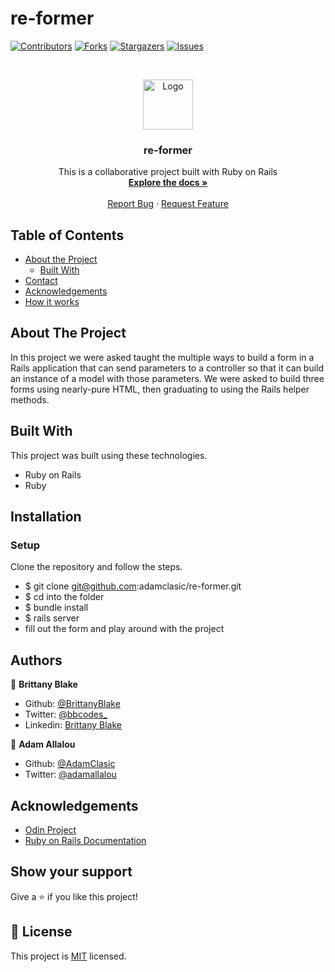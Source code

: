 # re-former

<!--
*** Thanks for checking out this README Template. If you have a suggestion that would
*** make this better, please fork the repo and create a pull request or simply open
*** an issue with the tag "enhancement".
*** Thanks again! Now go create something AMAZING! :D
-->

<!-- PROJECT SHIELDS -->
<!--
*** I'm using markdown "reference style" links for readability.
*** Reference links are enclosed in brackets [ ] instead of parentheses ( ).
*** See the bottom of this document for the declaration of the reference variables
*** for contributors-url, forks-url, etc. This is an optional, concise syntax you may use.
*** https://www.markdownguide.org/basic-syntax/#reference-style-links
-->
[![Contributors][contributors-shield]][contributors-url]
[![Forks][forks-shield]][forks-url]
[![Stargazers][stars-shield]][stars-url]
[![Issues][issues-shield]][issues-url]

<!-- PROJECT LOGO -->
<br />
<p align="center">
  <a href="https://github.com/adamclasic/re-former">
    <img src="app/images/rails.png" alt="Logo" width="80" height="80">
  </a>

  <h3 align="center">re-former</h3>

  <p align="center">
    This is a collaborative project built with Ruby on Rails
    <br />
    <a href="https://github.com/adamclasic/re-former"><strong>Explore the docs »</strong></a>
    <br />
    <br />
    <a href="https://github.com/adamclasic/re-former/issues">Report Bug</a>
    ·
    <a href="https://github.com/adamclasic/re-former/issues">Request Feature</a>
  </p>
</p>

<!-- TABLE OF CONTENTS -->
## Table of Contents

* [About the Project](#about-the-project)
  * [Built With](#built-with)
* [Contact](#Authors)
* [Acknowledgements](#acknowledgements)
* [How it works](#How-it-works)

<!-- ABOUT THE PROJECT -->
## About The Project

In this project we were asked taught the multiple ways to build a form in a Rails application that can send parameters to a controller so that it can build an instance of a model with those parameters. We were asked to build three forms using nearly-pure HTML, then graduating to using the Rails helper methods. 

<!-- BUILD WITH -->
## Built With
This project was built using these technologies.
* Ruby on Rails
* Ruby


<!-- ABOUT THE PROJECT -->
## Installation

### Setup

Clone the repository and follow the steps.

- $ git clone git@github.com:adamclasic/re-former.git
- $ cd into the folder
- $ bundle install
- $ rails server
- fill out the form and play around with the project

<!-- CONTACT -->
## Authors

👤 **Brittany Blake**

- Github: [@BrittanyBlake](https://github.com/BrittanyBlake)
- Twitter: [@bbcodes_](https://twitter.com/bbcodes_)
- Linkedin: [Brittany Blake](https://www.linkedin.com/in/brittany-blake-843951109/)

👤 **Adam Allalou**

- Github: [@AdamClasic](https://github.com/AdamClasic)
- Twitter: [@adamallalou](https://twitter.com/adamallalou)

<!-- ACKNOWLEDGEMENTS -->
## Acknowledgements
* [Odin Project](https://www.theodinproject.com/)
* [Ruby on Rails Documentation](https://api.rubyonrails.org)

## Show your support

Give a ⭐️ if you like this project!

<!-- MARKDOWN LINKS & IMAGES -->
<!-- https://www.markdownguide.org/basic-syntax/#reference-style-links -->
[contributors-shield]: https://img.shields.io/github/contributors/adamclasic/re-former.svg?style=flat-square
[contributors-url]: https://github.com/adamclasic/re-former/graphs/contributors
[forks-shield]: https://img.shields.io/github/forks/adamclasic/re-former.svg?style=flat-square
[forks-url]: https://github.com/adamclasic/re-former/network/members
[stars-shield]: https://img.shields.io/github/stars/adamclasic/re-former.svg?style=flat-square
[stars-url]: https://github.com/adamclasic/re-former/stargazers
[issues-shield]: https://img.shields.io/github/issues/adamclasic/re-former.svg?style=flat-square
[issues-url]: https://github.com/adamclasic/re-former/issues

## 📝 License

This project is [MIT](https://opensource.org/licenses/MIT) licensed.
